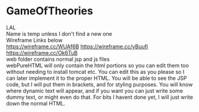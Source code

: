 # GameOfTheories
LAL
<br>
Name is temp unless I don't find a new one
<br>
Wireframe Links below <br>
https://wireframe.cc/WUAf6B
https://wireframe.cc/yBuufi
https://wireframe.cc/Ok6TuB
<br>
web folder contains normal jsp and js files
<br>
webPureHTML will only contain the html portions so you can edit them too without needing to install tomcat etc. You can edit this as you please so I can later implement it to the proper HTML. You will be able to see the JSP code, but I will put them in brackets, and for styling purposes. You will know where dynamic text will appear, and if you want you can just write some dummy text, or might even do that. For bits I havent done yet, I will just write down the normal HTML. 
